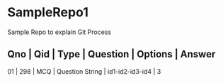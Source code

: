 # SampleRepo1
Sample Repo to explain Git Process



Qno | Qid | Type | Question | Options | Answer
------------------------------------------------------------
01 | 298 | MCQ | Question String | id1-id2-id3-id4 | 3



